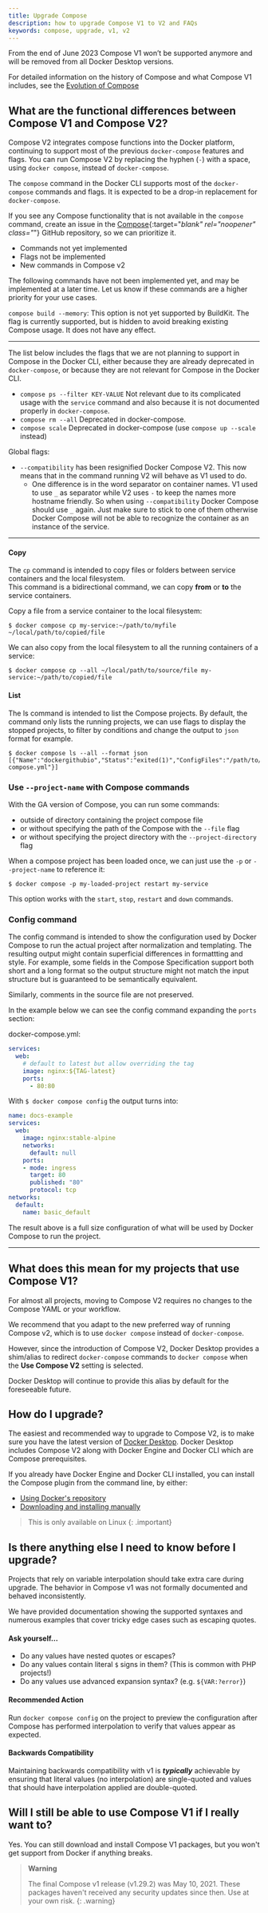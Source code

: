 ```yaml
---
title: Upgrade Compose
description: how to upgrade Compose V1 to V2 and FAQs
keywords: compose, upgrade, v1, v2
---
```


From the end of June 2023 Compose V1 won’t be supported anymore and will be removed from all Docker Desktop versions.

For detailed information on the history of Compose and what Compose V1 includes, see the [Evolution of Compose](compose-v2/index.md)

## What are the functional differences between Compose V1 and Compose V2?

Compose V2 integrates compose functions into the Docker platform, continuing to support most of the previous `docker-compose` features and flags. You can run Compose V2 by replacing the hyphen (`-`) with a space, using `docker compose`, instead of `docker-compose`.

The `compose` command in the Docker CLI supports most of the `docker-compose` commands and flags. It is expected to be a drop-in replacement for `docker-compose`. 

If you see any Compose functionality that is not available in the `compose` command, create an issue in the [Compose](https://github.com/docker/compose/issues){:target="_blank" rel="noopener" class="_"} GitHub repository, so we can prioritize it.

<ul class="nav nav-tabs">
  <li class="active"><a data-toggle="tab" data-target="#tab1">Commands not yet implemented</a></li>
  <li><a data-toggle="tab" data-target="#tab2">Flags not be implemented</a></li>
  <li><a data-toggle="tab" data-target="#tab3">New commands in Compose v2</a></li>
</ul>
<div class="tab-content">
<div id="tab1" class="tab-pane fade in active" markdown="1">

The following commands have not been implemented yet, and may be implemented at a later time.
Let us know if these commands are a higher priority for your use cases.

`compose build --memory`: This option is not yet supported by BuildKit. The flag is currently supported, but is hidden to avoid breaking existing Compose usage. It does not have any effect.

<hr>
</div>
<div id="tab2" class="tab-pane fade" markdown="1">

The list below includes the flags that we are not planning to support in Compose in the Docker CLI,
either because they are already deprecated in `docker-compose`, or because they are not relevant for Compose in the Docker CLI.

* `compose ps --filter KEY-VALUE` Not relevant due to its complicated usage with the `service` command and also because it is not documented properly in `docker-compose`.
* `compose rm --all` Deprecated in docker-compose.
* `compose scale` Deprecated in docker-compose (use `compose up --scale` instead)

Global flags:

* `--compatibility` has been resignified Docker Compose V2. This now means that in the command running V2 will behave as V1 used to do.
  * One difference is in the word separator on container names. V1 used to use `_` as separator while V2 uses `-` to keep the names more hostname friendly. So when using `--compatibility` Docker 
    Compose should use `_` again. Just make sure to stick to one of them otherwise Docker Compose will not be able to recognize the container as an instance of the service.
<hr>
</div>
<div id="tab3" class="tab-pane fade" markdown="1">

#### Copy

The `cp` command is intended to copy files or folders between service containers and the local filesystem.  
This command is a bidirectional command, we can copy **from** or **to** the service containers.

Copy a file from a service container to the local filesystem:

```console
$ docker compose cp my-service:~/path/to/myfile ~/local/path/to/copied/file
```

We can also copy from the local filesystem to all the running containers of a service:

```console
$ docker compose cp --all ~/local/path/to/source/file my-service:~/path/to/copied/file
```


#### List

The ls command is intended to list the Compose projects. By default, the command only lists the running projects, 
we can use flags to display the stopped projects, to filter by conditions and change the output to `json` format for example.

```console
$ docker compose ls --all --format json
[{"Name":"dockergithubio","Status":"exited(1)","ConfigFiles":"/path/to/docs/docker-compose.yml"}]
```

### Use `--project-name` with Compose commands

With the GA version of Compose, you can run some commands:
- outside of directory containing the project compose file
- or without specifying the path of the Compose with the `--file` flag
- or without specifying the project directory with the `--project-directory` flag

When a compose project has been loaded once, we can just use the `-p` or `--project-name` to reference it:

```console
$ docker compose -p my-loaded-project restart my-service
```

This option works with the `start`, `stop`, `restart` and `down` commands.

### Config command

The config command is intended to show the configuration used by Docker Compose to run the actual project after normalization and templating. The resulting output might contain superficial differences in formattting and style.
For example, some fields in the Compose Specification support both short and a long format so the output structure might not match the input structure but is guaranteed to be semantically equivalent.

Similarly, comments in the source file are not preserved.

In the example below we can see the config command expanding the `ports` section:

docker-compose.yml:
```yaml
services:
  web:
    # default to latest but allow overriding the tag
    image: nginx:${TAG-latest}
    ports:
      - 80:80
```
With `$ docker compose config` the output turns into:
```yaml
name: docs-example
services:
  web:
    image: nginx:stable-alpine
    networks:
      default: null
    ports:
    - mode: ingress
      target: 80
      published: "80"
      protocol: tcp
networks:
  default:
    name: basic_default
```

The result above is a full size configuration of what will be used by Docker Compose to run the project.
<hr>
</div>
</div>

## What does this mean for my projects that use Compose V1?

For almost all projects, moving to Compose V2 requires no changes to the Compose YAML or your workflow.

We recommend that you adapt to the new preferred way of running Compose v2, which is to use `docker compose` instead of `docker-compose`.

However, since the introduction of Compose V2, Docker Desktop provides a shim/alias to redirect `docker-compose` commands to `docker compose` when the **Use Compose V2** setting is selected.

Docker Desktop will continue to provide this alias by default for the foreseeable future.

## How do I upgrade?

The easiest and recommended way to upgrade to Compose V2, is to make sure you have the latest version of [Docker Desktop](../desktop/release-notes.md). Docker Desktop includes Compose V2 along with Docker Engine and Docker CLI which are Compose prerequisites.

If you already have Docker Engine and Docker CLI installed, you can install the Compose plugin from the command line, by either:
- [Using Docker's repository](install/linux.md#install-using-the-repository)
- [Downloading and installing manually](install/linux.md#install-the-plugin-manually)
>This is only available on Linux
{: .important}

## Is there anything else I need to know before I upgrade?

Projects that rely on variable interpolation should take extra care during upgrade. The behavior in Compose v1 was not formally documented and behaved inconsistently.

We have provided documentation showing the supported syntaxes and numerous examples that cover tricky edge cases such as escaping quotes.

#### Ask yourself…

- Do any values have nested quotes or escapes?
- Do any values contain literal `$` signs in them? (This is common with PHP projects!)
- Do any values use advanced expansion syntax? (e.g. `${VAR:?error}`)

#### Recommended Action

Run `docker compose config` on the project to preview the configuration after Compose has performed interpolation to verify that values appear as expected.

#### Backwards Compatibility

Maintaining backwards compatibility with v1 is *********typically********* achievable by ensuring that literal values (no interpolation) are single-quoted and values that should have interpolation applied are double-quoted.

## Will I still be able to use Compose V1 if I really want to?

Yes. You can still download and install Compose V1 packages, but you won't get support from Docker if anything breaks. 

>**Warning**
>
> The final Compose v1 release (v1.29.2) was May 10, 2021. These packages haven't received any security updates since then. Use at your own risk. 
{: .warning}


